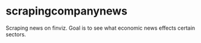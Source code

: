 # scrapingcompanynews
Scraping news on finviz. Goal is to see what economic news effects certain sectors.
